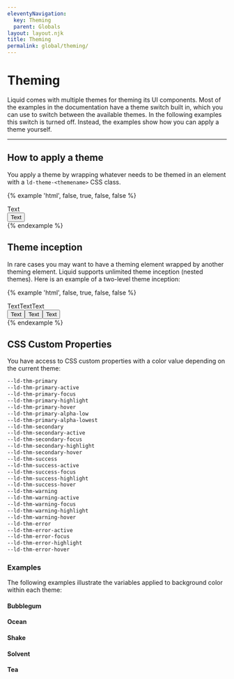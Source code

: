 ```yaml
---
eleventyNavigation:
  key: Theming
  parent: Globals
layout: layout.njk
title: Theming
permalink: global/theming/
---
```


<link rel="stylesheet" href="/css_components/ld-button.css">

# Theming

Liquid comes with multiple themes for theming its UI components. Most of the examples in the documentation have a theme switch built in, which you can use to switch between the available themes. In the following examples this switch is turned off. Instead, the examples show how you can apply a theme yourself.

---

## How to apply a theme

You apply a theme by wrapping whatever needs to be themed in an element with a `ld-theme-<themename>` CSS class.

{% example 'html', false, true, false, false %}
<div class="ld-theme-bubblegum">
  <ld-button>Text</ld-button>
</div>

<!-- CSS component -->

<div class="ld-theme-bubblegum">
  <button class="ld-button">Text</button>
</div>
{% endexample %}

## Theme inception

In rare cases you may want to have a theming element wrapped by another theming element. Liquid supports unlimited theme inception (nested themes). Here is an example of a two-level theme inception:

{% example 'html', false, true, false, false %}
<div class="ld-theme-bubblegum" style="display: flex;">
  <ld-button>Text</ld-button>
  <div class="ld-theme-tea" style="display: flex;">
    <ld-button style="margin: 0 var(--ld-sp-16);">Text</ld-button>
    <div class="ld-theme-ocean">
      <ld-button>Text</ld-button>
    </div>
  </div>
</div>

<!-- CSS component -->

<div class="ld-theme-bubblegum" style="display: flex;">
  <button class="ld-button">Text</button>
  <div class="ld-theme-tea" style="display: flex;">
    <button class="ld-button" style="margin: 0 var(--ld-sp-16);">Text</button>
    <div class="ld-theme-ocean">
      <button class="ld-button">Text</button>
    </div>
  </div>
</div>
{% endexample %}

## CSS Custom Properties

You have access to CSS custom properties with a color value depending on the current theme:

```html
--ld-thm-primary
--ld-thm-primary-active
--ld-thm-primary-focus
--ld-thm-primary-highlight
--ld-thm-primary-hover
--ld-thm-primary-alpha-low
--ld-thm-primary-alpha-lowest
--ld-thm-secondary
--ld-thm-secondary-active
--ld-thm-secondary-focus
--ld-thm-secondary-highlight
--ld-thm-secondary-hover
--ld-thm-success
--ld-thm-success-active
--ld-thm-success-focus
--ld-thm-success-highlight
--ld-thm-success-hover
--ld-thm-warning
--ld-thm-warning-active
--ld-thm-warning-focus
--ld-thm-warning-highlight
--ld-thm-warning-hover
--ld-thm-error
--ld-thm-error-active
--ld-thm-error-focus
--ld-thm-error-highlight
--ld-thm-error-hover
```

### Examples

The following examples illustrate the variables applied to background color within each theme:

#### Bubblegum

<div class="ld-theme-bubblegum">
    <docs-color var="--ld-thm-primary-focus"></docs-color>
    <docs-color var="--ld-thm-primary"></docs-color>
    <docs-color var="--ld-thm-primary-hover"></docs-color>
    <docs-color var="--ld-thm-primary-active"></docs-color>
    <docs-color is-transparent var="--ld-thm-primary-alpha-low"></docs-color>
    <docs-color is-transparent var="--ld-thm-primary-alpha-lowest"></docs-color>
    <docs-color var="--ld-thm-secondary-focus"></docs-color>
    <docs-color var="--ld-thm-secondary"></docs-color>
    <docs-color var="--ld-thm-secondary-hover"></docs-color>
    <docs-color var="--ld-thm-secondary-active"></docs-color>
    <docs-color var="--ld-thm-success-focus"></docs-color>
    <docs-color var="--ld-thm-success"></docs-color>
    <docs-color var="--ld-thm-success-hover"></docs-color>
    <docs-color var="--ld-thm-success-active"></docs-color>
    <docs-color var="--ld-thm-warning-focus"></docs-color>
    <docs-color var="--ld-thm-warning"></docs-color>
    <docs-color var="--ld-thm-warning-hover"></docs-color>
    <docs-color var="--ld-thm-warning-active"></docs-color>
    <docs-color var="--ld-thm-error-focus"></docs-color>
    <docs-color var="--ld-thm-error"></docs-color>
    <docs-color var="--ld-thm-error-hover"></docs-color>
    <docs-color var="--ld-thm-error-active"></docs-color>
</div>

#### Ocean

<div class="ld-theme-ocean">
  <docs-color var="--ld-thm-primary-focus"></docs-color>
  <docs-color var="--ld-thm-primary"></docs-color>
  <docs-color var="--ld-thm-primary-hover"></docs-color>
  <docs-color var="--ld-thm-primary-active"></docs-color>
  <docs-color is-transparent var="--ld-thm-primary-alpha-low"></docs-color>
  <docs-color is-transparent var="--ld-thm-primary-alpha-lowest"></docs-color>
  <docs-color var="--ld-thm-secondary-focus"></docs-color>
  <docs-color var="--ld-thm-secondary"></docs-color>
  <docs-color var="--ld-thm-secondary-hover"></docs-color>
  <docs-color var="--ld-thm-secondary-active"></docs-color>
  <docs-color var="--ld-thm-success-focus"></docs-color>
  <docs-color var="--ld-thm-success"></docs-color>
  <docs-color var="--ld-thm-success-hover"></docs-color>
  <docs-color var="--ld-thm-success-active"></docs-color>
  <docs-color var="--ld-thm-warning-focus"></docs-color>
  <docs-color var="--ld-thm-warning"></docs-color>
  <docs-color var="--ld-thm-warning-hover"></docs-color>
  <docs-color var="--ld-thm-warning-active"></docs-color>
  <docs-color var="--ld-thm-error-focus"></docs-color>
  <docs-color var="--ld-thm-error"></docs-color>
  <docs-color var="--ld-thm-error-hover"></docs-color>
  <docs-color var="--ld-thm-error-active"></docs-color>
</div>

#### Shake

<div class="ld-theme-shake">
  <docs-color var="--ld-thm-primary-focus"></docs-color>
  <docs-color var="--ld-thm-primary"></docs-color>
  <docs-color var="--ld-thm-primary-hover"></docs-color>
  <docs-color var="--ld-thm-primary-active"></docs-color>
  <docs-color is-transparent var="--ld-thm-primary-alpha-low"></docs-color>
  <docs-color is-transparent var="--ld-thm-primary-alpha-lowest"></docs-color>
  <docs-color var="--ld-thm-secondary-focus"></docs-color>
  <docs-color var="--ld-thm-secondary"></docs-color>
  <docs-color var="--ld-thm-secondary-hover"></docs-color>
  <docs-color var="--ld-thm-secondary-active"></docs-color>
  <docs-color var="--ld-thm-success-focus"></docs-color>
  <docs-color var="--ld-thm-success"></docs-color>
  <docs-color var="--ld-thm-success-hover"></docs-color>
  <docs-color var="--ld-thm-success-active"></docs-color>
  <docs-color var="--ld-thm-warning-focus"></docs-color>
  <docs-color var="--ld-thm-warning"></docs-color>
  <docs-color var="--ld-thm-warning-hover"></docs-color>
  <docs-color var="--ld-thm-warning-active"></docs-color>
  <docs-color var="--ld-thm-error-focus"></docs-color>
  <docs-color var="--ld-thm-error"></docs-color>
  <docs-color var="--ld-thm-error-hover"></docs-color>
  <docs-color var="--ld-thm-error-active"></docs-color>
</div>

#### Solvent

<div class="ld-theme-solvent">
  <docs-color var="--ld-thm-primary-focus"></docs-color>
  <docs-color var="--ld-thm-primary"></docs-color>
  <docs-color var="--ld-thm-primary-hover"></docs-color>
  <docs-color var="--ld-thm-primary-active"></docs-color>
  <docs-color is-transparent var="--ld-thm-primary-alpha-low"></docs-color>
  <docs-color is-transparent var="--ld-thm-primary-alpha-lowest"></docs-color>
  <docs-color var="--ld-thm-secondary-focus"></docs-color>
  <docs-color var="--ld-thm-secondary"></docs-color>
  <docs-color var="--ld-thm-secondary-hover"></docs-color>
  <docs-color var="--ld-thm-secondary-active"></docs-color>
  <docs-color var="--ld-thm-success-focus"></docs-color>
  <docs-color var="--ld-thm-success"></docs-color>
  <docs-color var="--ld-thm-success-hover"></docs-color>
  <docs-color var="--ld-thm-success-active"></docs-color>
  <docs-color var="--ld-thm-warning-focus"></docs-color>
  <docs-color var="--ld-thm-warning"></docs-color>
  <docs-color var="--ld-thm-warning-hover"></docs-color>
  <docs-color var="--ld-thm-warning-active"></docs-color>
  <docs-color var="--ld-thm-error-focus"></docs-color>
  <docs-color var="--ld-thm-error"></docs-color>
  <docs-color var="--ld-thm-error-hover"></docs-color>
  <docs-color var="--ld-thm-error-active"></docs-color>
</div>

#### Tea

<div class="ld-theme-tea">
  <docs-color var="--ld-thm-primary-focus"></docs-color>
  <docs-color var="--ld-thm-primary"></docs-color>
  <docs-color var="--ld-thm-primary-hover"></docs-color>
  <docs-color var="--ld-thm-primary-active"></docs-color>
  <docs-color is-transparent var="--ld-thm-primary-alpha-low"></docs-color>
  <docs-color is-transparent var="--ld-thm-primary-alpha-lowest"></docs-color>
  <docs-color var="--ld-thm-secondary-focus"></docs-color>
  <docs-color var="--ld-thm-secondary"></docs-color>
  <docs-color var="--ld-thm-secondary-hover"></docs-color>
  <docs-color var="--ld-thm-secondary-active"></docs-color>
  <docs-color var="--ld-thm-success-focus"></docs-color>
  <docs-color var="--ld-thm-success"></docs-color>
  <docs-color var="--ld-thm-success-hover"></docs-color>
  <docs-color var="--ld-thm-success-active"></docs-color>
  <docs-color var="--ld-thm-warning-focus"></docs-color>
  <docs-color var="--ld-thm-warning"></docs-color>
  <docs-color var="--ld-thm-warning-hover"></docs-color>
  <docs-color var="--ld-thm-warning-active"></docs-color>
  <docs-color var="--ld-thm-error-focus"></docs-color>
  <docs-color var="--ld-thm-error"></docs-color>
  <docs-color var="--ld-thm-error-hover"></docs-color>
  <docs-color var="--ld-thm-error-active"></docs-color>
</div>
